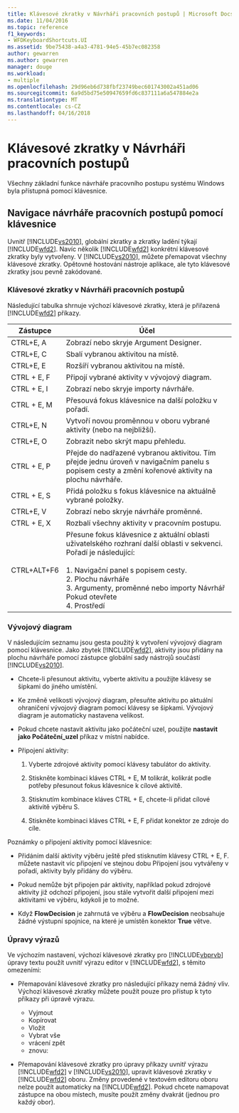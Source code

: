 ```yaml
---
title: Klávesové zkratky v Návrháři pracovních postupů | Microsoft Docs
ms.date: 11/04/2016
ms.topic: reference
f1_keywords:
- WFDKeyboardShortcuts.UI
ms.assetid: 9be75438-a4a3-4781-94e5-45b7ec082358
author: gewarren
ms.author: gewarren
manager: douge
ms.workload:
- multiple
ms.openlocfilehash: 29d96eb6d738fbf23749bec601743002a451ad06
ms.sourcegitcommit: 6a9d5bd75e50947659fd6c837111a6a547884e2a
ms.translationtype: MT
ms.contentlocale: cs-CZ
ms.lasthandoff: 04/16/2018
---
```

# <a name="keyboard-shortcuts-in-the-workflow-designer"></a>Klávesové zkratky v Návrháři pracovních postupů

Všechny základní funkce návrháře pracovního postupu systému Windows byla přístupná pomocí klávesnice.

## <a name="navigating-the-workflow-designer-using-the-keyboard"></a>Navigace návrháře pracovních postupů pomocí klávesnice

Uvnitř [!INCLUDE[vs2010](../misc/includes/vs2010_md.md)], globální zkratky a zkratky ladění týkají [!INCLUDE[wfd2](../workflow-designer/includes/wfd2_md.md)]. Navíc několik [!INCLUDE[wfd2](../workflow-designer/includes/wfd2_md.md)] konkrétní klávesové zkratky byly vytvořeny. V [!INCLUDE[vs2010](../misc/includes/vs2010_md.md)], můžete přemapovat všechny klávesové zkratky. Opětovné hostování nástroje aplikace, ale tyto klávesové zkratky jsou pevně zakódované.

### <a name="workflow-designer-keyboard-shortcuts"></a>Klávesové zkratky v Návrháři pracovních postupů

Následující tabulka shrnuje výchozí klávesové zkratky, která je přiřazená [!INCLUDE[wfd2](../workflow-designer/includes/wfd2_md.md)] příkazy.

|Zástupce|Účel|
|--------------|-------------|
|CTRL+E, A|Zobrazí nebo skryje Argument Designer.|
|CTRL+E, C|Sbalí vybranou aktivitou na místě.|
|CTRL+E, E|Rozšíří vybranou aktivitou na místě.|
|CTRL + E, F|Připojí vybrané aktivity v vývojový diagram.|
|CTRL + E, I|Zobrazí nebo skryje importy návrháře.|
|CTRL + E, M|Přesouvá fokus klávesnice na další položku v pořadí.|
|CTRL+E, N|Vytvoří novou proměnnou v oboru vybrané aktivity (nebo na nejbližší).|
|CTRL+E, O|Zobrazit nebo skrýt mapu přehledu.|
|CTRL + E, P|Přejde do nadřazené vybranou aktivitou. Tím přejde jednu úroveň v navigačním panelu s popisem cesty a změní kořenové aktivity na plochu návrháře.|
|CTRL + E, S|Přidá položku s fokus klávesnice na aktuálně vybrané položky.|
|CTRL+E, V|Zobrazí nebo skryje návrháře proměnné.|
|CTRL + E, X|Rozbalí všechny aktivity v pracovním postupu.|
|CTRL+ALT+F6|Přesune fokus klávesnice z aktuální oblasti uživatelského rozhraní další oblasti v sekvenci. Pořadí je následující:<br /><br /> 1.  Navigační panel s popisem cesty.<br />2.  Plochu návrháře<br />3.  Argumenty, proměnné nebo importy Návrhář Pokud otevřete<br />4.  Prostředí|

### <a name="flowchart"></a>Vývojový diagram

V následujícím seznamu jsou gesta použitý k vytvoření vývojový diagram pomocí klávesnice. Jako zbytek [!INCLUDE[wfd2](../workflow-designer/includes/wfd2_md.md)], aktivity jsou přidány na plochu návrháře pomocí zástupce globální sady nástrojů součástí [!INCLUDE[vs2010](../misc/includes/vs2010_md.md)].

- Chcete-li přesunout aktivitu, vyberte aktivitu a použijte klávesy se šipkami do jiného umístění.

- Ke změně velikosti vývojový diagram, přesuňte aktivitu po aktuální ohraničení vývojový diagram pomocí klávesy se šipkami. Vývojový diagram je automaticky nastavena velikost.

- Pokud chcete nastavit aktivitu jako počáteční uzel, použijte **nastavit jako Počáteční_uzel** příkaz v místní nabídce.

- Připojení aktivity:

    1.  Vyberte zdrojové aktivity pomocí klávesy tabulátor do aktivity.

    2.  Stiskněte kombinaci kláves CTRL + E, M tolikrát, kolikrát podle potřeby přesunout fokus klávesnice k cílové aktivitě.

    3.  Stisknutím kombinace kláves CTRL + E, chcete-li přidat cílové aktivitě výběru S.

    4.  Stiskněte kombinaci kláves CTRL + E, F přidat konektor ze zdroje do cíle.

Poznámky o připojení aktivity pomocí klávesnice:

- Přidáním další aktivity výběru ještě před stisknutím klávesy CTRL + E, F. můžete nastavit víc připojení ve stejnou dobu Připojení jsou vytvářeny v pořadí, aktivity byly přidány do výběru.

- Pokud nemůže být připojen pár aktivity, například pokud zdrojové aktivity již odchozí připojení, jsou stále vytvořit další připojení mezi aktivitami ve výběru, kdykoli je to možné.

- Když **FlowDecision** je zahrnutá ve výběru a **FlowDecision** neobsahuje žádné výstupní spojnice, na které je umístěn konektor **True** větve.

### <a name="expression-editing"></a>Úpravy výrazů

Ve výchozím nastavení, výchozí klávesové zkratky pro [!INCLUDE[vbprvb](../code-quality/includes/vbprvb_md.md)] úpravy textu použít uvnitř výrazu editor v [!INCLUDE[wfd2](../workflow-designer/includes/wfd2_md.md)], s těmito omezeními:

- Přemapování klávesové zkratky pro následující příkazy nemá žádný vliv. Výchozí klávesové zkratky můžete použít pouze pro přístup k tyto příkazy při úpravě výrazu.

   - Vyjmout
   - Kopírovat
   - Vložit
   - Vybrat vše
   - vrácení zpět
   - znovu:

- Přemapování klávesové zkratky pro úpravy příkazy uvnitř výrazu [!INCLUDE[wfd2](../workflow-designer/includes/wfd2_md.md)] v [!INCLUDE[vs2010](../misc/includes/vs2010_md.md)], upravit klávesové zkratky v [!INCLUDE[wfd2](../workflow-designer/includes/wfd2_md.md)] oboru. Změny provedené v textovém editoru oboru nelze použít automaticky na [!INCLUDE[wfd2](../workflow-designer/includes/wfd2_md.md)]. Pokud chcete namapovat zástupce na obou místech, musíte použít změny dvakrát (jednou pro každý obor).